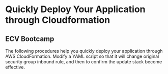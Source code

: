 # Quickly Deploy Your Application through Cloudformation
## ECV Bootcamp

The following procedures help you quickly deploy your application through AWS CloudFormation. Modify a YAML script so that it will change original security group inbound rule, and then to confirm the update stack become effective.
